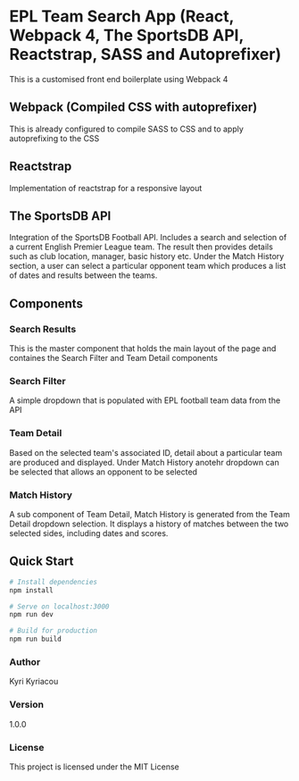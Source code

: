 # EPL Team Search App (React, Webpack 4, The SportsDB API, Reactstrap, SASS and Autoprefixer)
This is a customised front end boilerplate using Webpack 4

## Webpack (Compiled CSS with autoprefixer)
This is already configured to compile SASS to CSS and to apply autoprefixing to the CSS

## Reactstrap
Implementation of reactstrap for a responsive layout

## The SportsDB API
Integration of the SportsDB Football API. Includes a search and selection of a current English Premier League team. The result then provides details such as club location, manager, basic history etc. Under the Match History section, a user can select a particular opponent team which produces a list of dates and results between the teams.

## Components

### Search Results
This is the master component that holds the main layout of the page and containes the Search Filter and Team Detail components

### Search Filter
A simple dropdown that is populated with EPL football team data from the API

### Team Detail
Based on the selected team's associated ID, detail about a particular team are produced and displayed. Under Match History anotehr dropdown can be selected that allows an opponent to be selected

### Match History
A sub component of Team Detail, Match History is generated from the Team Detail dropdown selection. It displays a history of matches between the two selected sides, including dates and scores.

## Quick Start

``` bash
# Install dependencies
npm install

# Serve on localhost:3000
npm run dev

# Build for production
npm run build
```
### Author

Kyri Kyriacou

### Version

1.0.0

### License

This project is licensed under the MIT License
